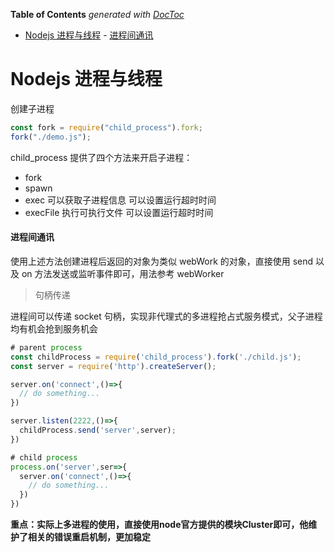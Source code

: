<!-- START doctoc generated TOC please keep comment here to allow auto update -->
<!-- DON'T EDIT THIS SECTION, INSTEAD RE-RUN doctoc TO UPDATE -->
**Table of Contents**  *generated with [DocToc](https://github.com/thlorenz/doctoc)*

- [Nodejs 进程与线程](#nodejs-%E8%BF%9B%E7%A8%8B%E4%B8%8E%E7%BA%BF%E7%A8%8B)
      - [进程间通讯](#%E8%BF%9B%E7%A8%8B%E9%97%B4%E9%80%9A%E8%AE%AF)

<!-- END doctoc generated TOC please keep comment here to allow auto update -->

# Nodejs 进程与线程

创建子进程

```javascript
const fork = require("child_process").fork;
fork("./demo.js");
```

child_process 提供了四个方法来开启子进程：

- fork
- spawn
- exec 可以获取子进程信息 可以设置运行超时时间
- execFile 执行可执行文件 可以设置运行超时时间

#### 进程间通讯

使用上述方法创建进程后返回的对象为类似 webWork 的对象，直接使用 send 以及 on 方法发送或监听事件即可，用法参考 webWorker

> 句柄传递

进程间可以传递 socket 句柄，实现非代理式的多进程抢占式服务模式，父子进程均有机会抢到服务机会

```javascript
# parent process
const childProcess = require('child_process').fork('./child.js');
const server = require('http').createServer();

server.on('connect',()=>{
  // do something...
})

server.listen(2222,()=>{
  childProcess.send('server',server);
})

# child process
process.on('server',ser=>{
  server.on('connect',()=>{
    // do something...
  })
})
```

**重点：实际上多进程的使用，直接使用node官方提供的模块Cluster即可，他维护了相关的错误重启机制，更加稳定**

